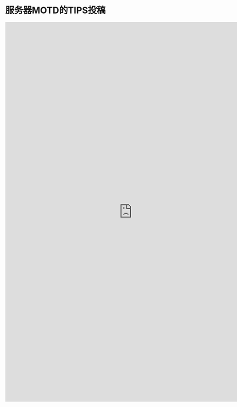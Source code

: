 # 服务器MOTD的TIPS投稿

<iframe height="1200" width="800" src="https://wj.qq.com/s2/8049117/4dc3/" frameborder="0" allowfullscreen></iframe>